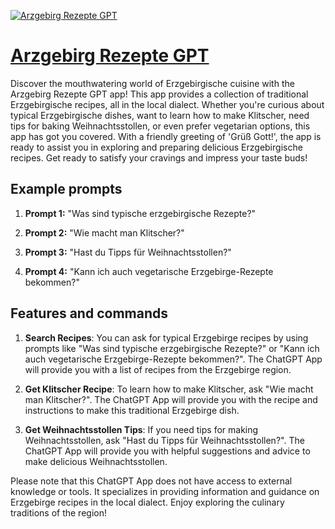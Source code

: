 [![Arzgebirg Rezepte GPT](https://files.oaiusercontent.com/file-ISozA061lfNI20Vj3lI45nr3?se=2123-10-17T17%3A47%3A31Z&sp=r&sv=2021-08-06&sr=b&rscc=max-age%3D31536000%2C%20immutable&rscd=attachment%3B%20filename%3Dc8ad98d4-dfb3-4cdb-b62e-42a782ee9d01.png&sig=AlNinDh7ZHWe21bwkVpMDvUUbcGGRHk3tQi%2BjAEGqP8%3D)](https://chat.openai.com/g/g-3lqMbQ10f-arzgebirg-rezepte-gpt)

# [Arzgebirg Rezepte GPT](https://chat.openai.com/g/g-3lqMbQ10f-arzgebirg-rezepte-gpt)

Discover the mouthwatering world of Erzgebirgische cuisine with the Arzgebirg Rezepte GPT app! This app provides a collection of traditional Erzgebirgische recipes, all in the local dialect. Whether you're curious about typical Erzgebirgische dishes, want to learn how to make Klitscher, need tips for baking Weihnachtsstollen, or even prefer vegetarian options, this app has got you covered. With a friendly greeting of 'Grüß Gott!', the app is ready to assist you in exploring and preparing delicious Erzgebirgische recipes. Get ready to satisfy your cravings and impress your taste buds!

## Example prompts

1. **Prompt 1:** "Was sind typische erzgebirgische Rezepte?"

2. **Prompt 2:** "Wie macht man Klitscher?"

3. **Prompt 3:** "Hast du Tipps für Weihnachtsstollen?"

4. **Prompt 4:** "Kann ich auch vegetarische Erzgebirge-Rezepte bekommen?"


## Features and commands

1. **Search Recipes**: You can ask for typical Erzgebirge recipes by using prompts like "Was sind typische erzgebirgische Rezepte?" or "Kann ich auch vegetarische Erzgebirge-Rezepte bekommen?". The ChatGPT App will provide you with a list of recipes from the Erzgebirge region.

2. **Get Klitscher Recipe**: To learn how to make Klitscher, ask "Wie macht man Klitscher?". The ChatGPT App will provide you with the recipe and instructions to make this traditional Erzgebirge dish.

3. **Get Weihnachtsstollen Tips**: If you need tips for making Weihnachtsstollen, ask "Hast du Tipps für Weihnachtsstollen?". The ChatGPT App will provide you with helpful suggestions and advice to make delicious Weihnachtsstollen.

Please note that this ChatGPT App does not have access to external knowledge or tools. It specializes in providing information and guidance on Erzgebirge recipes in the local dialect. Enjoy exploring the culinary traditions of the region!